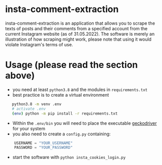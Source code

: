 # insta-comment-extraction
insta-comment-extraction is an application that allows you to scrape the texts of posts and their comments from a specified account from the current Instagram website (as of 31.05.2022). The software is merely an illustration of how scraping might work, please note that using it would violate Instagram's terms of use.

# Usage (please read the section above)
 - you need at least `python3.8` and the modules in `requirements.txt`
 - best practice is to create a virtual environment 
 ```bash
    python3.8 -m venv .env
    # activate .env
    (env) python -m pip install -r requirements.txt
 ```
 - Within the `.env/bin` you will need to place the executable [geckodriver](https://github.com/mozilla/geckodriver/releases) for your system
 - you also need to create a `config.py` containing:
```python
    USERNAME = "YOUR_USERNAME"
    PASSWORD = "YOUR_PASSWORD"
```
 - start the software with `python insta_cookies_login.py`
